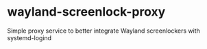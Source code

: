 # wayland-screenlock-proxy
Simple proxy service to better integrate Wayland screenlockers with systemd-logind
